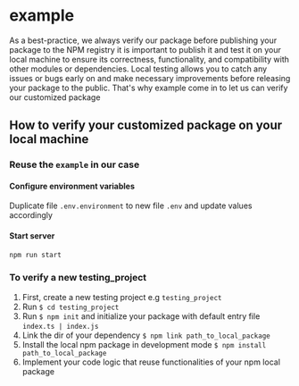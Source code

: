 # example

As a best-practice, we always verify our package before publishing your package to the NPM registry it is important to publish it and test it on your local machine to ensure its correctness, functionality, and compatibility with other modules or dependencies. Local testing allows you to catch any issues or bugs early on and make necessary improvements before releasing your package to the public. That's why example come in to let us can verify our customized package

## How to verify your customized package on your local machine

### Reuse the `example` in our case

#### Configure environment variables

Duplicate file `.env.environment` to new file `.env` and update values accordingly

#### Start server

```bash
npm run start
```

### To verify a new testing_project

1. First, create a new testing project e.g `testing_project`
2. Run `$ cd testing_project`
3. Run `$ npm init` and initialize your package with default entry file `index.ts | index.js`
4. Link the dir of your dependency `$ npm link path_to_local_package`
5. Install the local npm package in development mode `$ npm install path_to_local_package`
6. Implement your code logic that reuse functionalities of your npm local package
